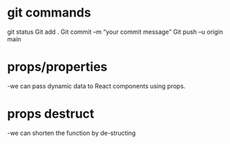 # git commands
git status
Git add .
Git commit –m “your commit message”
Git push –u origin main

# props/properties
-we can pass dynamic data to React components using props.


# props destruct
-we can shorten the function by de-structing 